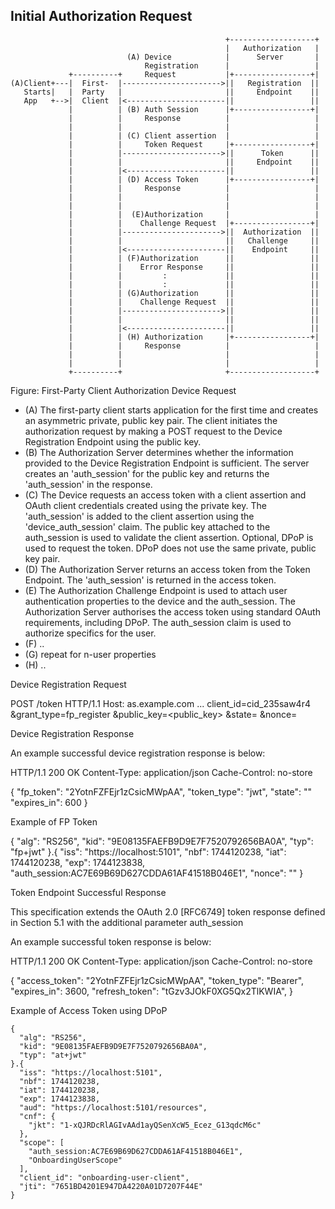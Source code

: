 ## Initial Authorization Request

~~~ ascii-art
                                                +-------------------+
                                                |   Authorization   |
                          (A) Device            |      Server       |
                              Registration      |                   |
             +----------+     Request           |+-----------------+|
(A)Client+---|  First-  |---------------------->||   Registration  ||
   Starts|   |  Party   |                       ||     Endpoint    ||
   App   +-->|  Client  |<----------------------||                 ||
             |          | (B) Auth Session      |+-----------------+|
             |          |     Response          |                   |
             |          |                       |                   |
             |          | (C) Client assertion  |                   |
             |          |     Token Request     |+-----------------+|
             |          |---------------------->||      Token      ||
             |          |                       ||     Endpoint    ||
             |          |<----------------------||                 ||
             |          | (D) Access Token      |+-----------------+|
             |          |     Response          |                   |
             |          |                       |                   |
             |          |                       |                   |
             |          |  (E)Authorization     |                   |
             |          |    Challenge Request  |+-----------------+|
             |          |---------------------->||  Authorization  ||
             |          |                       ||   Challenge     ||
             |          |<----------------------||    Endpoint     ||
             |          | (F)Authorization      ||                 ||
             |          |    Error Response     ||                 ||
             |          |         :             ||                 ||
             |          |         :             ||                 ||
             |          | (G)Authorization      ||                 ||
             |          |    Challenge Request  ||                 ||
             |          |---------------------->||                 ||
             |          |                       ||                 ||
             |          |<----------------------||                 ||
             |          | (H) Authorization     |+-----------------+|
             |          |     Response          |                   |
             |          |                       |                   |
             |          |                       |                   |
             +----------+                       +-------------------+
~~~
Figure: First-Party Client Authorization Device Request

- (A) The first-party client starts application for the first time and creates an asymmetric private, public key pair. The client initiates the authorization request by making a POST request to the Device Registration Endpoint using the public key.
- (B) The Authorization Server determines whether the information provided to the Device Registration Endpoint is sufficient. The server creates an 'auth_session' for the public key and returns the 'auth_session' in the response.
- (C) The Device requests an access token with a client assertion and OAuth client credentials created using the private key. The 'auth_session' is added to the client assertion using the 'device_auth_session' claim. The public key attached to the auth_session is used to validate the client assertion. Optional, DPoP is used to request the token. DPoP does not use the same private, public key pair.
- (D) The Authorization Server returns an access token from the Token Endpoint. The 'auth_session' is returned in the access token. 
- (E) The Authorization Challenge Endpoint is used to attach user authentication properties to the device and the auth_session. The Authorization Server authorises the access token using standard OAuth requirements, including DPoP. The auth_session claim is used to authorize specifics for the user.
- (F) ..
- (G) repeat for n-user properties
- (H) ..


 Device Registration Request

  POST /token HTTP/1.1
    Host: as.example.com
    ...
    client_id=cid_235saw4r4
    &grant_type=fp_register
    &public_key=<public_key>
    &state=<state>
    &nonce=<nonce>
 
Device Registration Response

   An example successful device registration response is below:

   HTTP/1.1 200 OK
   Content-Type: application/json
   Cache-Control: no-store

   {
     "fp_token": "2YotnFZFEjr1zCsicMWpAA",
     "token_type": "jwt",
     "state": "<state>"
     "expires_in": 600
   }

   Example of FP Token

   {
      "alg": "RS256",
      "kid": "9E08135FAEFB9D9E7F7520792656BA0A",
      "typ": "fp+jwt"
    }.{
      "iss": "https://localhost:5101",
      "nbf": 1744120238,
      "iat": 1744120238,
      "exp": 1744123838,
      "auth_session:AC7E69B69D627CDDA61AF41518B046E1",
      "nonce": "<nonce>"
    }

Token Endpoint Successful Response

   This specification extends the OAuth 2.0 [RFC6749] token response
   defined in Section 5.1 with the additional parameter auth_session

   An example successful token response is below:

   HTTP/1.1 200 OK
   Content-Type: application/json
   Cache-Control: no-store

   {
     "access_token": "2YotnFZFEjr1zCsicMWpAA",
     "token_type": "Bearer",
     "expires_in": 3600,
     "refresh_token": "tGzv3JOkF0XG5Qx2TlKWIA",
   }

Example of Access Token using DPoP

    {
      "alg": "RS256",
      "kid": "9E08135FAEFB9D9E7F7520792656BA0A",
      "typ": "at+jwt"
    }.{
      "iss": "https://localhost:5101",
      "nbf": 1744120238,
      "iat": 1744120238,
      "exp": 1744123838,
      "aud": "https://localhost:5101/resources",
      "cnf": {
        "jkt": "1-xQJRDcRlAGIvAAd1ayQSenXcW5_Ecez_G13qdcM6c"
      },
      "scope": [
        "auth_session:AC7E69B69D627CDDA61AF41518B046E1",
        "OnboardingUserScope"
      ],
      "client_id": "onboarding-user-client",
      "jti": "7651BD4201E947DA4220A01D7207F44E"
    }
